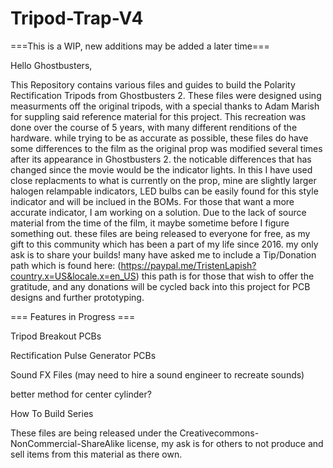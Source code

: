 # Tripod-Trap-V4

===This is a WIP, new additions may be added a later time===

Hello Ghostbusters,

  This Repository contains various files and guides to build the Polarity Rectification Tripods from Ghostbusters 2. These files were designed using measurments off the original tripods, with a special thanks to Adam Marish for suppling said reference material for this project. This recreation was done over the course of 5 years, with many different renditions of the hardware. while trying to be as accurate as possible, these files do have some differences to the film as the original prop was modified several times after its appearance in Ghostbusters 2. the noticable differences that has changed since the movie would be the indicator lights. In this I have used close replacments to what is currently on the prop, mine are slightly larger halogen relampable indicators, LED bulbs can be easily found for this style indicator and will be inclued in the BOMs. For those that want a more accurate indicator, I am working on a solution. Due to the lack of source material from the time of the film, it maybe sometime before I figure something out. these files are being released to everyone for free, as my gift to this community which has been a part of my life since 2016. my only ask is to share your builds! many have asked me to include a Tip/Donation path which is found here: (https://paypal.me/TristenLapish?country.x=US&locale.x=en_US) this path is for those that wish to offer the gratitude, and any donations will be cycled back into this project for PCB designs and further prototyping.
  
  === Features in Progress ===
  
  Tripod Breakout PCBs 
  
  Rectification Pulse Generator PCBs
  
  Sound FX Files (may need to hire a sound engineer to recreate sounds)
  
  better method for center cylinder?
  
  How To Build Series

These files are being released under the Creativecommons-NonCommercial-ShareAlike license, my ask is for others to not produce and sell items from this material as there own. 

